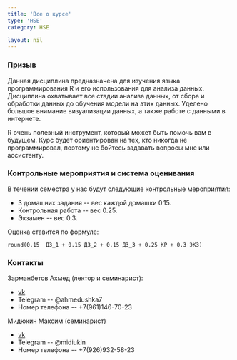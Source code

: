 ```yaml
---
title: 'Все о курсе'
type: 'HSE'
category: HSE

layout: nil
---
```


### Призыв

Данная дисциплина предназначена для изучения языка программирования R и его использования для анализа данных. Дисциплина охватывает все стадии анализа данных, от сбора и обработки данных до обучения модели на этих данных. Уделено большое внимание визуализации данных, а также работе с данными в интернете.

R очень полезный инструмент, который может быть помочь вам в будущем. Курс будет ориентирован на тех, кто никогда не программировал, поэтому не бойтесь задавать вопросы мне или ассистенту.

### Контрольные мероприятия и система оценивания 

В течении семестра у нас будут следующие контрольные мероприятия:

* 3 домашних задания -- вес каждой домашки 0.15.
* Контрольная работа -- вес 0.25.
* Экзамен -- вес 0.3. 

Оценка ставится по формуле:
```
round(0.15  ДЗ_1 + 0.15 ДЗ_2 + 0.15 ДЗ_3 + 0.25 КР + 0.3 ЭКЗ)
```

### Контакты

Зарманбетов Ахмед (лектор и семинарист):

* [vk](https://vk.com/ahmeeeed)
* Telegram -- @ahmedushka7
* Номер телефона -- +7(961)146-70-23

Мидюкин Максим (семинарист)

* [vk](https://vk.com/w8998)
* Telegram -- @midiukin
* Номер телефона -- +7(926)932-58-23
